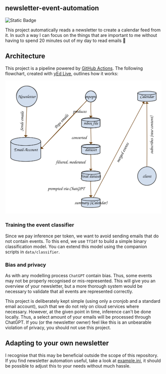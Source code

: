 newsletter-event-automation
------------------------

<img alt="Static Badge" src="https://img.shields.io/badge/Add_to_calendar-blue?link=https%3A%2F%2Fraw.githubusercontent.com%2FFohlen%2Fnewsletter-event-automation%2Fmain%2Fschoener-wohnen-verteiler.ics">

This project automatically reads a newsletter to create a calendar feed from it.
In such a way I can focus on the things that are important to me without having to spend 20 minutes out of my day to read emails 🙂

## Architecture

This project is a pipeline powered by [GitHub Actions](https://github.com/features/actions).
The following flowchart, created with [yEd Live](https://www.yworks.com/yed-live/), outlines how it works:

![Architecture picture](data/architecture.svg "Architecture")

### Training the event classifier

Since we pay inference per token, we want to avoid sending emails that do not contain events.
To this end, we use `TfIdf` to build a simple binary classification model. You can extend this model using the companion scripts in `data/classifier`.

### Bias and privacy

As with any modelling process `ChatGPT` contain bias. 
Thus, some events may not be properly recognised or mis-represented. This will give you an overview of your newsletter, but a more thorough system would be necessary to validate that all events are represented correctly.

This project is deliberately kept simple (using only a cronjob and a standard email account), such that we do not rely on cloud services where necessary.
However, at the given point in time, inference can't be done locally. Thus, a select amount of your emails will be processed through ChatGPT.
If you (or the newsletter owner) feel like this is an unbearable violation of privacy, you should not use this project.

## Adapting to your own newsletter

I recognise that this may be beneficial outside the scope of this repository.
If you find newsletter automation useful, take a look at [example.ini](example.ini), it should be possible to adjust this to your needs without much hassle.


